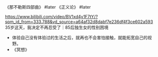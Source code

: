 《那不勒斯四部曲》 #later 
《正义论》 #later 

https://www.bilibili.com/video/BV1xd4y1F7tY/?spm_id_from=333.788&vd_source=a64af32d8dabf7e236df4f3ce602a593
35岁这天，我决定不再忍受了｜85后独生女的性别困境

- 体验自己没有体验过的生活之后，就再也不会害怕接触，就能拓宽自己的视野。
- 《冥想》